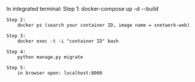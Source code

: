 In integrated terminal:
    Step 1:
        docker-compose up -d --build

    Step 2:
        docker ps (search your container ID, image name = snetwork-web)

    Step 3:
        docker exec -t -i "container ID" bash

    Step 4:
        python manage.py migrate
    
    Step 5:
        in browser open: localhost:8000